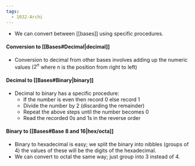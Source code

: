 ```yaml
---
tags:
  - 1032-Archi
---
```

- We can convert between [[bases]] using specific procedures.
#### Conversion to [[Bases#Decimal|decimal]]
- Conversion to decimal from other bases involves adding up the numeric values ($2^n$ where n is the position from right to left)
#### Decimal to [[Bases#Binary|binary]]
- Decimal to binary has a specific procedure:
	- If the number is even then record 0 else record 1  
	- Divide the number by 2 (discarding the remainder)  
	- Repeat the above steps until the number becomes 0  
	- Read the recorded 0s and 1s in the reverse order
#### Binary to [[Bases#Base 8 and 16|hex/octa]]
- Binary to hexadecimal is easy; we split the binary into nibbles (groups of 4) the values of these will be the digits of the hexadecimal.
- We can convert to octal the same way; just group into 3 instead of 4.